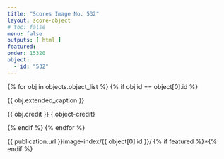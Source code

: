 ```yaml
---
title: "Scores Image No. 532"
layout: score-object
# toc: false
menu: false
outputs: [ html ]
featured: 
order: 15320
object:
  - id: "532"
---
```


{% for obj in objects.object_list %}
{% if obj.id == object[0].id %}

{{ obj.extended_caption }}

{{ obj.credit }} {.object-credit}

{% endif %}
{% endfor %}

<div class="object-credit object-url is-print-only">

{{ publication.url }}image-index/{{ object[0].id }}/ {% if featured %}*{% endif %}

</div>
